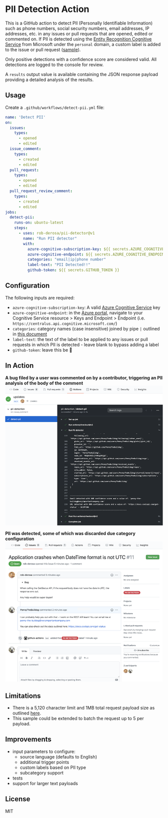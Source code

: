 # PII Detection Action 

This is a GitHub action to detect PII (Personally Identifiable Information) such as phone numbers, social security numbers, email addresses, IP addresses, etc. in any issues or pull requests that are opened, edited or commented on. If PII is detected using the [Entity Recognition Cognitive Service](https://docs.microsoft.com/en-us/azure/cognitive-services/text-analytics/named-entity-types?tabs=personal) from Microsoft under the `personal` domain, a custom label is added to the issue or pull request ([sample](https://github.com/rob-derosa/PiiDetectionAction/issues/11)).

Only positive detections with a confidence score are considered valid. All detections are logged to the console for review.

A `results` output value is available containing the JSON response payload providing a detailed analysis of the results.

## Usage

Create a `.github/workflows/detect-pii.yml` file:

```yaml
name: 'Detect PII'
on:
  issues:
    types:
      - opened
      - edited
  issue_comment:
    types:
      - created
      - edited
  pull_request:
    types:
      - opened
      - edited
  pull_request_review_comment:
    types:
      - created
      - edited
jobs:
  detect-pii:
    runs-on: ubuntu-latest
    steps:
      - uses: rob-derosa/pii-detector@v1
        name: "Run PII detector"
        with:
          azure-cognitive-subscription-key: ${{ secrets.AZURE_COGNITIVE_SUBSCRIPTION_KEY }}
          azure-cognitive-endpoint: ${{ secrets.AZURE_COGNITIVE_ENDPOINT }}
          categories: "email|ip|phone number"
          label-text: "PII Detected!!"
          github-token: ${{ secrets.GITHUB_TOKEN }}
```

## Configuration

The following inputs are required:

- `azure-cognitive-subscription-key`: A valid [Azure Cognitive Service](https://ms.portal.azure.com/#create/Microsoft.CognitiveServicesAllInOne) key
- `azure-cognitive-endpoint`: in the [Azure portal](https://portal.azure.com), navigate to your Cognitive Service resource > Keys and Endpoint > Endpoint (i.e. `https://centralus.api.cognitive.microsoft.com/`)
- `categories`: category names (case insensitive) joined by pipe `|` outlined in [this document](https://docs.microsoft.com/en-us/azure/cognitive-services/text-analytics/named-entity-types?tabs=personal)
- `label-text`: the text of the label to be applied to any issues or pull requests in which PII is detected - leave blank to bypass adding a label
- `github-token`: leave this be :metal:

## In Action

**A bug filed by a user was commented on by a contributor, triggering an PII analysis of the body of the comment**
![PII Detection Step Output](assets/pii_detection_action_output.png?raw=true)

**PII was detected, some of which was discarded due category configuration**
![Issue containing PII flagged with label](assets/pii_detection_issue_labeled.png?raw=true)


## Limitations

* There is a 5,120 character limit and 1MB total request payload size as outlined [here](https://docs.microsoft.com/en-us/azure/cognitive-services/text-analytics/concepts/data-limits?tabs=version-3).
* This sample could be extended to batch the request up to 5 per payload.

## Improvements

* input parameters to configure:
  * source language (defaults to English)
  * additional trigger points
  * custom labels based on PII type
  * subcategory support
* tests
* support for larger text payloads

## License

MIT
